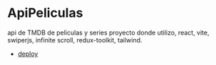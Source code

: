 # ApiPeliculas
api de TMDB de peliculas y series
proyecto donde utilizo, react, vite, swiperjs, infinite scroll, redux-toolkit, tailwind.

- [deploy](https://curious-licorice-b59b81.netlify.app/)
